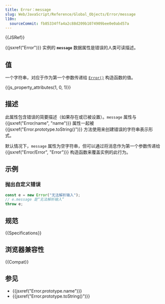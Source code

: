 ```yaml
---
title: Error：message
slug: Web/JavaScript/Reference/Global_Objects/Error/message
l10n:
  sourceCommit: fb85334ffa4a2c88d209b1074909bee0e0abd57a
---
```


{{JSRef}}

{{jsxref("Error")}} 实例的 **`message`** 数据属性是错误的人类可读描述。

## 值

一个字符串，对应于作为第一个参数传递给 [`Error()`](/zh-CN/docs/Web/JavaScript/Reference/Global_Objects/Error/Error) 构造函数的值。

{{js_property_attributes(1, 0, 1)}}

## 描述

此属性包含错误的简要描述（如果存在或已被设置）。`message` 属性与 {{jsxref("Error/name", "name")}} 属性一起被 {{jsxref("Error.prototype.toString()")}} 方法使用来创建错误的字符串表示形式。

默认情况下，`message` 属性为空字符串，但可以通过将消息作为第一个参数传递给 {{jsxref("Error/Error", "Error")}} 构造函数来覆盖实例的此行为。

## 示例

### 抛出自定义错误

```js
const e = new Error("无法解析输入");
// e.message 是“无法解析输入”
throw e;
```

## 规范

{{Specifications}}

## 浏览器兼容性

{{Compat}}

## 参见

- {{jsxref("Error.prototype.name")}}
- {{jsxref("Error.prototype.toString()")}}
